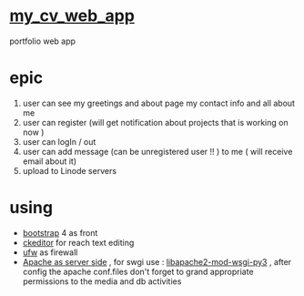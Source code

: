 # [my_cv_web_app](http://172.104.145.221/)

portfolio web app

# epic

1. user can see my greetings and about page
    my contact info and all about me 
2. user can register (will get notification about projects that is working on now )
3. user can logIn / out
4. user can add message (can be unregistered user !! )
    to me ( will receive email about it)
5. upload to Linode servers


# using 
* [bootstrap](https://getbootstrap.com/docs/4.0/components/popovers/) 4 as front
* [ckeditor](https://www.youtube.com/watch?v=mF5jzSXb1dc) for reach text editing
* [ufw](https://www.digitalocean.com/community/tutorials/ufw-essentials-common-firewall-rules-and-commands) as firewall
* [Apache as server side](https://ubuntu.com/tutorials/install-and-configure-apache#1-overview) ,
  for swgi use : [libapache2-mod-wsgi-py3](https://stackoverflow.com/questions/19344252/how-to-install-configure-mod-wsgi-for-py3)
, after config the apache conf.files don't forget to grand appropriate permissions to the media and db activities 